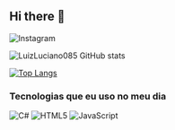 ## Hi there 👋



![Instagram](https://img.shields.io/badge/Instagram-%23E4405F.svg?style=for-the-badge&logo=Instagram&logoColor=white (https://www.instagram.com/_samp_085/)) 


![ LuizLuciano085 GitHub stats](https://github-readme-stats.vercel.app/api?username=LuizLuciano085&show_icons=true&theme=radical)

[![Top Langs](https://github-readme-stats.vercel.app/api/top-langs/?username=LuizLuciano085&layout=donut-vertical)](https://github.com/LuizLuciano085/github-readme-stats)

### Tecnologias que eu uso no meu dia

![C#](https://img.shields.io/badge/c%23-%23239120.svg?style=for-the-badge&logo=csharp&logoColor=white)
![HTML5](https://img.shields.io/badge/html5-%23E34F26.svg?style=for-the-badge&logo=html5&logoColor=white)
![JavaScript](https://img.shields.io/badge/javascript-%23323330.svg?style=for-the-badge&logo=javascript&logoColor=%23F7DF1E)


